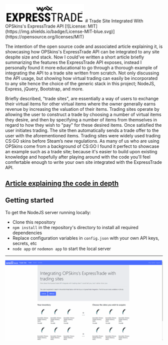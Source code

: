 <img src="media/ExpressTrade-Logo-Black.png" width="50%">
# Trade Site Integrated With OPSkins's ExpressTrade API
[![License: MIT](https://img.shields.io/badge/License-MIT-blue.svg)](https://opensource.org/licenses/MIT)

The intention of the open source code and associated article explaining it, is showcasing how OPSkins's ExpressTrade API can be integrated to any site despite size and stack. Now I could've written a short article briefly summarizing the features the ExpressTrade API exposes, instead I personally found it more educational to go through a thorough example of integrating the API to a trade site written from scratch. Not only discussing the API usage, but showing how virtual trading can easily be incorporated to any site hence the choice of the generic stack in this project; NodeJS, Express, jQuery, Bootstrap, and more.

Briefly described, "trade sites", are essentially a way of users to exchange their virtual items for other virtual items where the owner generally earns revenue by increasing the valuation of their items. Trading sites operate by allowing the user to construct a trade by choosing a number of virtual items they desire, and then by specifying a number of items from themselves in regard to how they wish to "pay" for these desired items. Once satisfied the user initiates trading. The site then automatically sends a trade offer to the user with the aforementioned items. Trading sites were widely used trading CS:GO skins before Steam’s new regulations. As many of us who are using OPSkins come from a background of CS:GO I found it perfect to showcase an example such as a trade site; because it's easier to build upon existing knowledge and hopefully after playing around with the code you'll feel comfertable enough to write your own site integrated with the ExpressTrade API.

## [Article explaining the code in depth](https://medium.com/@HundredElse/getting-started-with-opskinss-expresstrade-api-by-writing-a-trade-site-from-scratch-78b1dc2eab95)

## Getting started
To get the NodeJS server running locally:

- Clone this repository
- `npm install` in the repository's directory to install all required dependencies
- Replace configuration variables in `config.json` with your own API keys, secrets, etc
- `node app` or `nodemon app` to start the local server

---

![Selecting items then requesting a trade](media/2.gif)
